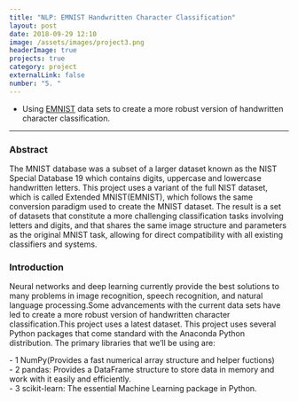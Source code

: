 ```yaml
---
title: "NLP: EMNIST Handwritten Character Classification"
layout: post
date: 2018-09-29 12:10
image: /assets/images/project3.png
headerImage: true
projects: true
category: project
externalLink: false
number: "5. "
---
```




- Using [EMNIST](https://www.nist.gov/itl/products-and-services/emnist-dataset) data sets to create a more robust version of handwritten character classification.
<hr class="rounded">

<h3>Abstract</h3>
<p>The MNIST database was a subset of a larger dataset known as the NIST Special Database 19 which contains digits, uppercase and lowercase handwritten letters. This project uses a variant of the full NIST dataset, which is called Extended MNIST(EMNIST), which follows the same conversion paradigm used to create the MNIST dataset. The result is a set of datasets that constitute a more challenging classification tasks involving letters and digits, and that shares the same image structure and parameters as the original MNIST task, allowing for direct compatibility with all existing classifiers and systems.</p>

<h3>Introduction</h3>

<p>Neural networks and deep learning currently provide the best solutions to many problems in
image recognition, speech recognition, and natural language processing.Some advancements
with the current data sets have led to create a more robust version of handwritten character
classification.This project uses a latest dataset. This project uses several Python packages
that come standard with the Anaconda Python distribution. The primary libraries that we’ll
be using are:</p>
<p>
- 1 NumPy(Provides a fast numerical array structure and helper fuctions)<br>
- 2 pandas: Provides a DataFrame structure to store data in memory and work with it easily and efficiently.<br>
- 3 scikit-learn: The essential Machine Learning package in Python.<br></p>